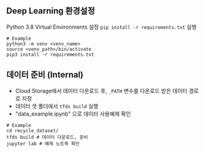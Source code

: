 ## Deep Learning 환경설정
Python 3.8 Virtual Environments 설정
`pip install -r requirements.txt` 실행

```shell
# Example
python3 -m venv <venv_name>
source <venv_path>/bin/activate
pip3 install -r requirements.txt
```

## 데이터 준비 (Internal)
  - Cloud Storage에서 데이터 다운로드 후, `_PATH` 변수를 다운로드 받은 데이터 경로로 지정
  - 데이터 셋 폴더에서 `tfds build` 실행
  - "data_example.ipynb" 으로 데이터 사용예제 확인

```shell
# Example
cd recycle_dataset/
tfds build # 데이터 다운로드, 준비
jupyter lab # 예제 노트북 확인
```
